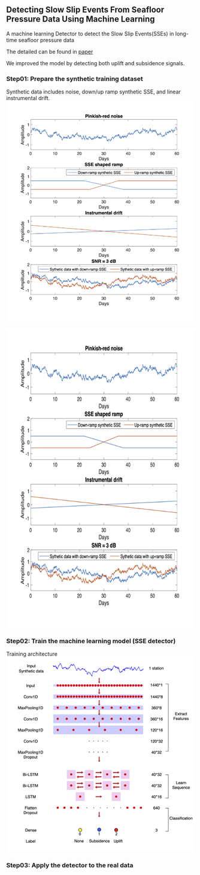 ## Detecting Slow Slip Events From Seafloor Pressure Data Using Machine Learning
A machine learning Detector to detect the Slow Slip Events(SSEs) in long-time seafloor pressure data

The detailed can be found in [paper](https://agupubs.onlinelibrary.wiley.com/doi/10.1029/2020GL087579)

We improved the model by detecting both uplift and subsidence signals.


### Step01: Prepare the synthetic training dataset
Synthetic data includes noise, down/up ramp synthetic SSE, and linear instrumental drift. ![Figure](/Figures/Synthetic_data.png)
<center><img src=/Figures/Synthetic_data.png width="700" height="800"></center>


### Step02: Train the machine learning model (SSE detector)
Training architecture ![architecture](/Figures/Architecture.png)

### Step03: Apply the detector to the real data

